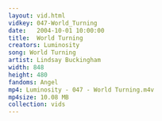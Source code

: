```yaml
---
layout: vid.html
vidkey: 047-World_Turning
date:   2004-10-01 10:00:00
title:  World Turning
creators: Luminosity
song: World Turning
artist: Lindsay Buckingham
width: 848
height: 480
fandoms: Angel
mp4: Luminosity - 047 - World Turning.m4v
mp4size: 10.08 MB
collection: vids
---
```


  <div>
  
  </div>
  